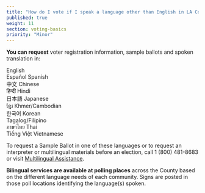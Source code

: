 ```yaml
---
title: "How do I vote if I speak a language other than English in LA County?"
published: true
weight: 11
section: voting-basics
priority: "Minor"
---
```


**You can request** voter registration information, sample ballots and spoken translation in:  

English  
Español  Spanish  
中文  Chinese  
हिन्दी  Hindi  
日本語  Japanese  
ខ្មែរ  Khmer/Cambodian  
한국어  Korean  
Tagalog/Filipino  
ภาษาไทย  Thai  
Tiếng Việt  Vietnamese  

To request a Sample Ballot in one of these languages or to request an interpreter or multilingual materials before an election, call 1 (800) 481-8683 or visit [Multilingual Assistance](https://www.lavote.net/home/voting-elections/voter-education/multilingual-services-program/multilingual-services-program).  

**Bilingual services are available at polling places** across the County based on the different language needs of each community. Signs are posted in those poll locations identifying the language(s) spoken.  
